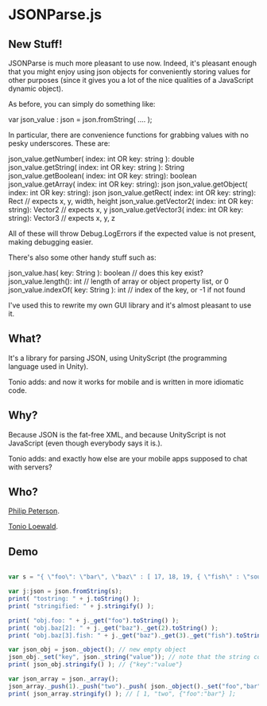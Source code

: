 JSONParse.js
============

New Stuff!
----------

JSONParse is much more pleasant to use now. Indeed, it's pleasant enough that you might enjoy
using json objects for conveniently storing values for other purposes (since it gives you a
lot of the nice qualities of a JavaScript dynamic object).

As before, you can simply do something like:

var json_value : json = json.fromString( .... );

In particular, there are convenience functions for grabbing values with no pesky underscores. These are:

json_value.getNumber( index: int OR key: string ): double
json_value.getString( index: int OR key: string ): String
json_value.getBoolean( index: int OR key: string): boolean
json_value.getArray( index: int OR key: string): json
json_value.getObject( index: int OR key: string): json
json_value.getRect( index: int OR key: string): Rect // expects x, y, width, height
json_value.getVector2( index: int OR key: string): Vector2 // expects x, y
json_value.getVector3( index: int OR key: string): Vector3 // expects x, y, z

All of these will throw Debug.LogErrors if the expected value is not present, making debugging easier.

There's also some other handy stuff such as:

json_value.has( key: String ): boolean // does this key exist?
json_value.length(): int // length of array or object property list, or 0
json_value.indexOf( key: String ): int // index of the key, or -1 if not found

I've used this to rewrite my own GUI library and it's almost pleasant to use it.

What?
-----

It's a library for parsing JSON, using UnityScript (the programming language used in Unity).

Tonio adds: and now it works for mobile and is written in more idiomatic code.

Why?
----

Because JSON is the fat-free XML, and because UnityScript is not JavaScript (even though 
everybody says it is.).

Tonio adds: and exactly how else are your mobile apps supposed to chat with servers?

Who?
----

[Philip Peterson](http://ironmagma.com/).

[Tonio Loewald](http://loewald.com/).

Demo
----
```javascript

var s = "{ \"foo\": \"bar\", \"baz\" : [ 17, 18, 19, { \"fish\" : \"soup\" } ]}";

var j:json = json.fromString(s);
print( "tostring: " + j.toString() );
print( "stringified: " + j.stringify() );

print( "obj.foo: " + j._get("foo").toString() );
print( "obj.baz[2]: " + j._get("baz")._get(2).toString() );
print( "obj.baz[3].fish: " + j._get("baz")._get(3)._get("fish").toString() );

var json_obj = json._object(); // new empty object
json_obj._set("key", json._string("value")); // note that the string could have been passed "unwrapped"
print( json_obj.stringify() ); // {"key":"value"}

var json_array = json._array();
json_array._push(1)._push("two")._push( json._object()._set("foo","bar") ); // chaining, jQuery-style
print( json_array.stringify() ); // [ 1, "two", {"foo":"bar"} ];

```
